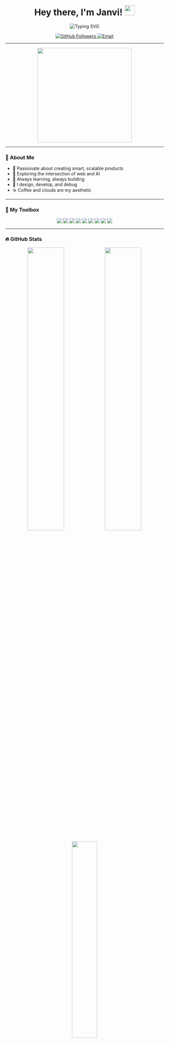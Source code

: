 <h1 align="center">
  Hey there, I'm Janvi!
  <img src="https://img.icons8.com/color/48/000000/rocket--v2.png" width="32"/>
</h1>

<p align="center">
  <img src="https://readme-typing-svg.herokuapp.com?font=Fira+Code&size=28&duration=3000&pause=1000&color=8A2BE2&center=true&vCenter=true&width=420&lines=Code.+Create.+Collaborate." alt="Typing SVG">
</p>

<p align="center">
  <a href="https://github.com/janviii09">
    <img src="https://img.shields.io/github/followers/janviii09?label=Follow&style=social" alt="GitHub Followers">
  </a>
  <a href="mailto:janvi@example.com">
    <img src="https://img.shields.io/badge/Email-janvi@example.com-blue?style=flat-square&logo=gmail" alt="Email">
  </a>
</p>

---

<div align="center">
  <img src="https://media.giphy.com/media/26tn33aiTi1jkl6H6/giphy.gif" width="300"/>
</div>

---

### 🌈 About Me

- 🚀 Passionate about creating smart, scalable products
- 🤖 Exploring the intersection of web and AI
- 🌱 Always learning, always building
- 🎨 I design, develop, and debug
- ☕ Coffee and clouds are my aesthetic

---

### 🧰 My Toolbox

<p align="center">
  <img src="https://img.shields.io/badge/JavaScript-222?style=for-the-badge&logo=javascript&logoColor=F7DF1E"/>
  <img src="https://img.shields.io/badge/Python-222?style=for-the-badge&logo=python&logoColor=3776AB"/>
  <img src="https://img.shields.io/badge/TypeScript-222?style=for-the-badge&logo=typescript&logoColor=3178C6"/>
  <img src="https://img.shields.io/badge/React-222?style=for-the-badge&logo=react&logoColor=61DAFB"/>
  <img src="https://img.shields.io/badge/Node.js-222?style=for-the-badge&logo=node.js&logoColor=339933"/>
  <img src="https://img.shields.io/badge/AWS-222?style=for-the-badge&logo=amazon-aws&logoColor=FF9900"/>
  <img src="https://img.shields.io/badge/Git-222?style=for-the-badge&logo=git&logoColor=F05032"/>
  <img src="https://img.shields.io/badge/Docker-222?style=for-the-badge&logo=docker&logoColor=2496ED"/>
  <img src="https://img.shields.io/badge/MongoDB-222?style=for-the-badge&logo=mongodb&logoColor=47A248"/>
</p>

---

### 🔥 GitHub Stats

<p align="center">
  <img src="https://github-readme-stats.vercel.app/api?username=janviii09&show_icons=true&theme=tokyonight&hide_border=true" width="48%">
  <img src="https://github-readme-streak-stats.herokuapp.com?user=janviii09&theme=tokyonight&hide_border=true" width="48%">
</p>
<p align="center">
  <img src="https://github-readme-stats.vercel.app/api/top-langs/?username=janviii09&layout=compact&theme=tokyonight&hide_border=true" width="40%">
</p>

---

### 📬 Let's Connect

<p align="center">
  <a href="mailto:janvi@example.com"><img src="https://img.shields.io/badge/Email-janvi@example.com-blue?style=for-the-badge&logo=gmail"></a>
  <a href="https://github.com/janviii09"><img src="https://img.shields.io/badge/GitHub-janviii09-181717?style=for-the-badge&logo=github"></a>
</p>

---

<div align="center">
  <img src="https://quotes-github-readme.vercel.app/api?type=horizontal&theme=tokyonight" alt="Quote"/>
</div>
